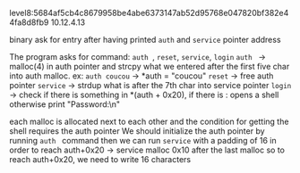 level8:5684af5cb4c8679958be4abe6373147ab52d95768e047820bf382e44fa8d8fb9 10.12.4.13

binary ask for entry after having printed `auth` and `service` pointer address

The program asks for command: `auth `, `reset`, `service`, `login`
`auth ` -> malloc(4) in auth pointer and strcpy what we entered after the first five char into auth malloc. ex: `auth coucou` -> *auth = "coucou"
`reset` -> free auth pointer
`service` -> strdup what is after the 7th char into service pointer
`login` -> check if there is something in *(auth + 0x20), if there is : opens a shell otherwise print "Password:\n"

each malloc is allocated next to each other and the condition for getting the shell requires the auth pointer
We should initialize the auth pointer by running `auth ` command
then we can run `service` with a padding of 16 in order to reach auth+0x20
-> service malloc 0x10 after the last malloc so to reach auth+0x20, we need to write 16 characters

